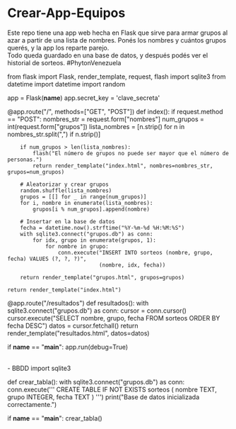 # Crear-App-Equipos

Este repo tiene una app web hecha en Flask que sirve para armar grupos al azar a partir de una lista de nombres. Ponés los nombres y cuántos grupos querés, y la app los reparte parejo. <br> 
Todo queda guardado en una base de datos, y después podés ver el historial de sorteos. #PhytonVenezuela

from flask import Flask, render_template, request, flash
import sqlite3
from datetime import datetime
import random

app = Flask(__name__)
app.secret_key = 'clave_secreta'

@app.route("/", methods=["GET", "POST"])
def index():
    if request.method == "POST":
        nombres_str = request.form["nombres"]
        num_grupos = int(request.form["grupos"])
        lista_nombres = [n.strip() for n in nombres_str.split(",") if n.strip()]

        if num_grupos > len(lista_nombres):
            flash("El número de grupos no puede ser mayor que el número de personas.")
            return render_template("index.html", nombres=nombres_str, grupos=num_grupos)

        # Aleatorizar y crear grupos
        random.shuffle(lista_nombres)
        grupos = [[] for _ in range(num_grupos)]
        for i, nombre in enumerate(lista_nombres):
            grupos[i % num_grupos].append(nombre)

        # Insertar en la base de datos
        fecha = datetime.now().strftime("%Y-%m-%d %H:%M:%S")
        with sqlite3.connect("grupos.db") as conn:
            for idx, grupo in enumerate(grupos, 1):
                for nombre in grupo:
                    conn.execute("INSERT INTO sorteos (nombre, grupo, fecha) VALUES (?, ?, ?)",
                                 (nombre, idx, fecha))

        return render_template("grupos.html", grupos=grupos)

    return render_template("index.html")

@app.route("/resultados")
def resultados():
    with sqlite3.connect("grupos.db") as conn:
        cursor = conn.cursor()
        cursor.execute("SELECT nombre, grupo, fecha FROM sorteos ORDER BY fecha DESC")
        datos = cursor.fetchall()
    return render_template("resultados.html", datos=datos)

if __name__ == "__main__":
    app.run(debug=True)

<br>
- BBDD
import sqlite3

def crear_tabla():
    with sqlite3.connect("grupos.db") as conn:
        conn.execute('''
            CREATE TABLE IF NOT EXISTS sorteos (
                nombre TEXT,
                grupo INTEGER,
                fecha TEXT
            )
        ''')
        print("Base de datos inicializada correctamente.")

if __name__ == "__main__":
    crear_tabla()

<br>

  

